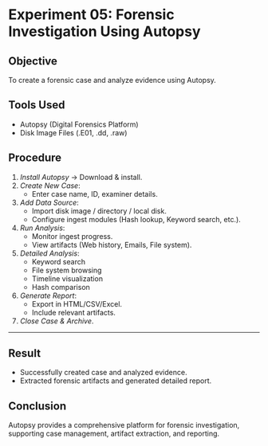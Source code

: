# Experiment 05: Forensic Investigation Using Autopsy

## Objective
To create a forensic case and analyze evidence using Autopsy.

## Tools Used
- Autopsy (Digital Forensics Platform)
- Disk Image Files (.E01, .dd, .raw)

## Procedure
1. *Install Autopsy* → Download & install.
2. *Create New Case*:
   - Enter case name, ID, examiner details.
3. *Add Data Source*:
   - Import disk image / directory / local disk.
   - Configure ingest modules (Hash lookup, Keyword search, etc.).
4. *Run Analysis*:
   - Monitor ingest progress.
   - View artifacts (Web history, Emails, File system).
5. *Detailed Analysis*:
   - Keyword search
   - File system browsing
   - Timeline visualization
   - Hash comparison
6. *Generate Report*:
   - Export in HTML/CSV/Excel.
   - Include relevant artifacts.
7. *Close Case & Archive*.

---

## Result
- Successfully created case and analyzed evidence.
- Extracted forensic artifacts and generated detailed report.

## Conclusion
Autopsy provides a comprehensive platform for forensic investigation, supporting case management, artifact extraction, and reporting.
